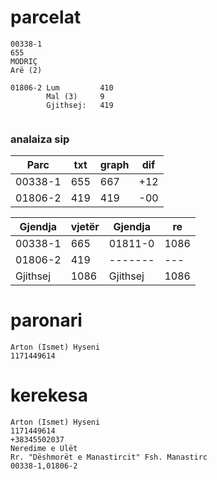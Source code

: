 # parcelat

```
00338-1
655
MODRIÇ
Arë (2)

01806-2	Lum	        410
		Mal (3)	    9
        Gjithsej:   419


```

### analaiza sip

| Parc | txt | graph | dif |
| --------------- | --------------- | --------------- | --------------- |
| 00338-1 | 655 | 667 | +12 |
| 01806-2 | 419 | 419 | -00 |


| Gjendja | vjetër | Gjendja | re |
| --------------- | --------------- | --------------- | --------------- |
| 00338-1  | 665  | 01811-0  | 1086  |
| 01806-2  | 419  | -------  | ---   |
| Gjithsej | 1086 | Gjithsej | 1086  |

# paronari

```
Arton (Ismet) Hyseni
1171449614

```
# kerekesa

```
Arton (Ismet) Hyseni
1171449614
+38345502037
Neredime e Ulët
Rr. "Dëshmorët e Manastircit" Fsh. Manastirc
00338-1,01806-2

```
